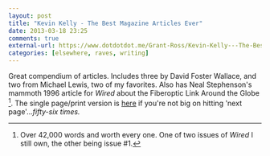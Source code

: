 ```yaml
---
layout: post
title: "Kevin Kelly - The Best Magazine Articles Ever"
date: 2013-03-18 23:25
comments: true
external-url: https://www.dotdotdot.me/Grant-Ross/Kevin-Kelly---The-Best-Magazine-Articles-Ever
categories: [elsewhere, raves, writing]
---
```


Great compendium of articles. Includes three by David Foster Wallace, and two from Michael Lewis, two of my favorites. Also has Neal Stephenson's mammoth 1996 article for *Wired* about the Fiberoptic Link Around the Globe [^1]. The single page/print version is [here][wired] if you're not big on hitting 'next page'...*fifty-six times.*

[wired]: http://www.wired.com/wired/archive/4.12/ffglass_pr.html

[^1]: Over 42,000 words and worth every one. One of two issues of *Wired* I still own, the other being issue #1.